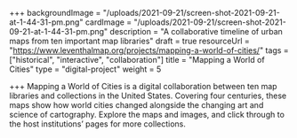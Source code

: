 +++
backgroundImage = "/uploads/2021-09-21/screen-shot-2021-09-21-at-1-44-31-pm.png"
cardImage = "/uploads/2021-09-21/screen-shot-2021-09-21-at-1-44-31-pm.png"
description = "A collaborative timeline of urban maps from ten important map libraries"
draft = true
resourceUrl = "https://www.leventhalmap.org/projects/mapping-a-world-of-cities/"
tags = ["historical", "interactive", "collaboration"]
title = "Mapping a World of Cities"
type = "digital-project"
weight = 5

+++
Mapping a World of Cities is a digital collaboration between ten map libraries and collections in the United States. Covering four centuries, these maps show how world cities changed alongside the changing art and science of cartography. Explore the maps and images, and click through to the host institutions’ pages for more collections.